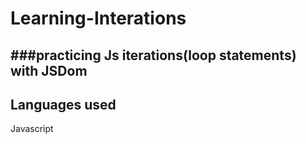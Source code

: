 # Learning-Interations
###practicing Js iterations(loop statements) with JSDom
---
Languages used
---
Javascript
